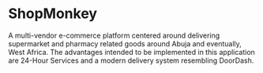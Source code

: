 # ShopMonkey
A multi-vendor e-commerce platform centered around delivering supermarket and pharmacy related goods around Abuja and eventually, West Africa. The advantages intended to be implemented in this application are 24-Hour Services and a modern delivery system resembling DoorDash.
